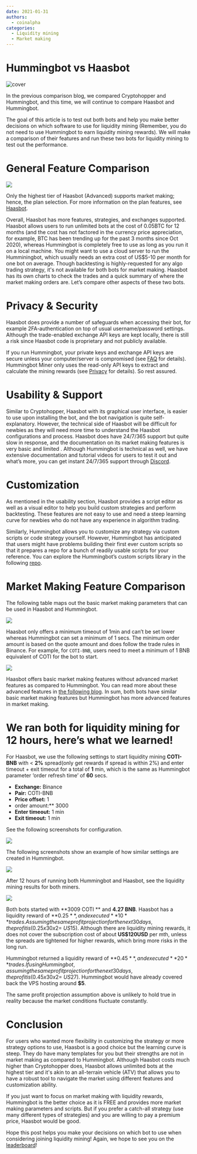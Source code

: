 ```yaml
---
date: 2021-01-31
authors:
  - coinalpha
categories:
  - Liquidity mining
  - Market making
---
```



# Hummingbot vs Haasbot

![cover](hassbot-vs-hummingbot.png)

In the previous comparison blog, we compared Cryptohopper and Hummingbot, and  this time, we will continue to compare Haasbot and Hummingbot. 

The goal of this article is to test out both bots and help you make better decisions on which software to use for liquidity mining (Remember, you do not need to use Hummingbot to earn liquidity mining rewards). We will make a comparison of their features and run these two bots for liquidity mining to test out the performance.

<!-- more -->

# General Feature Comparison 

![](./general-features.png)

Only the highest tier of Haasbot (Advanced) supports market making; hence, the plan selection. 
For more information on the plan features, see [Haasbot](https://www.haasonline.com/pricing/). 

Overall, Haasbot has more features, strategies, and exchanges supported. Haasbot allows users to run unlimited bots at the cost of 0.05BTC for 12 months (and the cost has not factored in the currency price appreciation, for example, BTC has been trending up for the past 3 months since Oct 2020), whereas Hummingbot is completely free to use as long as you run it on a local machine. You might want to use a cloud server to run the Humminingbot, which usually needs an extra cost of US$5-10 per month for one bot on average. Though backtesting is highly-requested for any algo trading strategy, it's not available for both bots for market making. Haasbot has its own charts to check the trades and a quick summary of where the market making orders are. Let’s compare other aspects of these two bots.


# Privacy & Security


Haasbot does provide a number of safeguards when accessing their bot, for example 2FA-authentication on top of 
usual username/password settings. Although the trade-enabled exchange API keys are kept locally, there is still 
a risk since Haasbot code is proprietary and not publicly available. 

If you run Hummingbot, your private keys and exchange API keys are secure unless your computer/server 
is compromised (see [FAQ](/faq.md) for details). Hummingbot Miner only uses the read-only API keys to extract and calculate 
the mining rewards (see [Privacy](https://support.hummingbot.io/miner/frequently-asked-questions) for details). So rest assured.

# Usability & Support

Similar to Cryptohopper, Haasbot with its graphical user interface, is easier to use upon installing the bot, 
and the bot navigation is quite self-explanatory. However, the technical side of Haasbot will be difficult for 
newbies as they will need more time to understand the Haasbot configurations and process. 
Haasbot does have 24/7/365 support but quite slow in response, and the documentation on its market making 
features is very basic and limited
. 
Although Hummingbot is technical as well, we have extensive documentation and tutorial videos for users to test it 
out and what’s more, you can get instant 24/7/365 support through [Discord](https://discord.hummingbot.io). 

# Customization

As mentioned in the usability section, Haasbot provides a script editor as well as a visual editor to help you 
build custom strategies and perform backtesting. These features are not easy to use and need a steep learning curve 
for newbies who do not have any experience in algorithm trading.  

Similarly, Hummingbot allows you to customize any strategy via custom scripts or code strategy yourself. 
However, Hummingbot has anticipated that users might have problems building their first ever custom scripts so 
that it prepares a repo for a bunch of readily usable scripts for your reference. You can explore the Hummingbot’s 
custom scripts library in the following [repo](https://github.com/hummingbot/hummingbot/tree/master/scripts ). 

# Market Making Feature Comparison

The following table maps out the basic market making parameters that can be used in Haasbot and Hummingbot.

![](./market-making-features.png)


Haasbot only offers a minimum timeout of 1min and can’t be set lower whereas Hummingbot can set a minimum of 1 secs. 
The minimum order amount is based on the quote amount and does follow the trade rules in Binance.  For example, 
for `COTI-BNB`, users need to meet a minimum of 1 BNB equivalent of COTI for the bot to start. 

![](./minimum.png)

Haasbot offers basic market making features without advanced market features as compared to Hummingbot. 
You can read more about these advanced features in [the following blog](../2020-10-inventory-risk/index.md). In sum, both bots have similar basic market making features but Hummingbot has more advanced features in market making.


# We ran both for liquidity mining for 12 hours, here’s what we learned!

For Haasbot, we use the following settings to start liquidity mining **COTI-BNB** with < **2%** spread(only get rewards 
if spread is within 2%) and enter timeout + exit timeout for a total of **1** min, which is the same as Hummingbot
 parameter ‘order refresh time’ of **60** secs.

- **Exchange:** Binance
- **Pair:** COTI-BNB
- **Price offset:** 1
- order amount:** 3000
- **Enter timeout:** 1 min
- **Exit timeout:** 1 min

See the following screenshots for configuration.

![](./hassbot-mmb.png)


The following screenshots show an example of how similar settings are created in Hummingbot.

![](./hummingbot.png)

After 12 hours of running both Hummingbot and Haasbot,  see the liquidity mining results for both miners.

![](./rewards.png)


Both bots started with **3009 COTI ** and **4.27 BNB**. Haasbot has a liquidity reward of **$0.25**, and executed **10** trades. Assuming the same profit projection for the next 30 days, the profit is (0.25x30x2 = ~US$15). Although there are liquidity mining rewards, it does not cover the subscription cost of about **US$120USD** per mth, unless the spreads are tightened for higher rewards, which bring more risks in the long run. 

Hummingbot returned a liquidity reward of **$0.45**, and executed **20** trades. If using Hummingbot, assuming the same profit projection for the next 30 days, the profit is (0.45x30x2 = ~US$27). Hummingbot would have already covered back the VPS hosting around **$5**. 

The same profit projection assumption above is unlikely to hold true in reality because the market conditions fluctuate constantly. 

# Conclusion

For users who wanted more flexibility in customizing the strategy or more strategy options to use, Haasbot is a good choice but the learning curve is steep. They do have many templates for you but their strengths are not in market making as compared to Hummingbot. Although Haasbot costs much higher than Cryptohopper does, Haasbot allows unlimited bots at the highest tier and it's akin to an all-terrain vehicle (ATV) that allows you to have a robust tool to navigate the market using different features and customization ability.

If you just want to focus on market making with liquidity rewards, Hummingbot is the better choice as it is FREE and provides more market making parameters and scripts. But if you prefer a catch-all strategy (use many different types of strategies) and you are willing to pay a premium price, Haasbot would be good. 

Hope this post helps you make your decisions on which bot to use when considering joining liquidity mining! Again, we hope to see you on the [leaderboard](https://miner.hummingbot.io/leaderboard)! 
